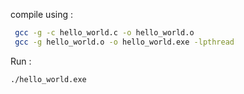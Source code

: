 compile using :
```bash
 gcc -g -c hello_world.c -o hello_world.o
 gcc -g hello_world.o -o hello_world.exe -lpthread
```
Run : 
```bash
./hello_world.exe
```
